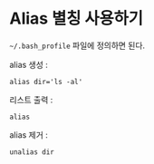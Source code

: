 # Alias 별칭 사용하기

`~/.bash_profile` 파일에 정의하면 된다.

alias 생성 :

    alias dir='ls -al'

리스트 출력 :

    alias

alias 제거 :

    unalias dir